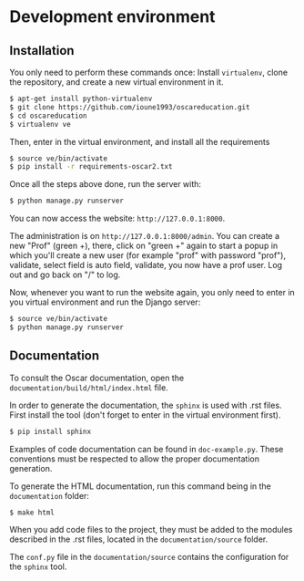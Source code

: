 # Development environment

## Installation
You only need to perform these commands once: Install `virtualenv`,
clone the repository, and create a new virtual environment in it.
```sh
$ apt-get install python-virtualenv
$ git clone https://github.com/ioune1993/oscareducation.git
$ cd oscareducation
$ virtualenv ve
```

Then, enter in the virtual environment, and install all the requirements
```sh
$ source ve/bin/activate
$ pip install -r requirements-oscar2.txt
```

Once all the steps above done, run the server with:
```sh    
$ python manage.py runserver
```

You can now access the website: `http://127.0.0.1:8000`.

The administration is on `http://127.0.0.1:8000/admin`. You can
create a new "Prof" (green +), there, click on "green +" again to start a 
popup in which you'll create a new user (for example "prof" with password "prof"),
validate, select field is auto field, validate, you now have a prof user.
Log out and go back on "/" to log.

Now, whenever you want to run the website again, you
only need to enter in you virtual environment and run
the Django server:
```sh
$ source ve/bin/activate
$ python manage.py runserver
```

## Documentation
To consult the Oscar documentation, open the
`documentation/build/html/index.html` file.

In order to generate the documentation, the `sphinx`
is used with .rst files. First install the tool (don't
forget to enter in the virtual environment first).
```sh
$ pip install sphinx
```
Examples of code documentation can be found in `doc-example.py`.
These conventions must be respected to allow the proper
documentation generation.

To generate the HTML documentation, run this command being in
the `documentation` folder:
```sh
$ make html
```

When you add code files to the project, they must be added to
the modules described in the .rst files, located in the
`documentation/source` folder.

The `conf.py` file in the `documentation/source` contains the
configuration for the `sphinx` tool.
